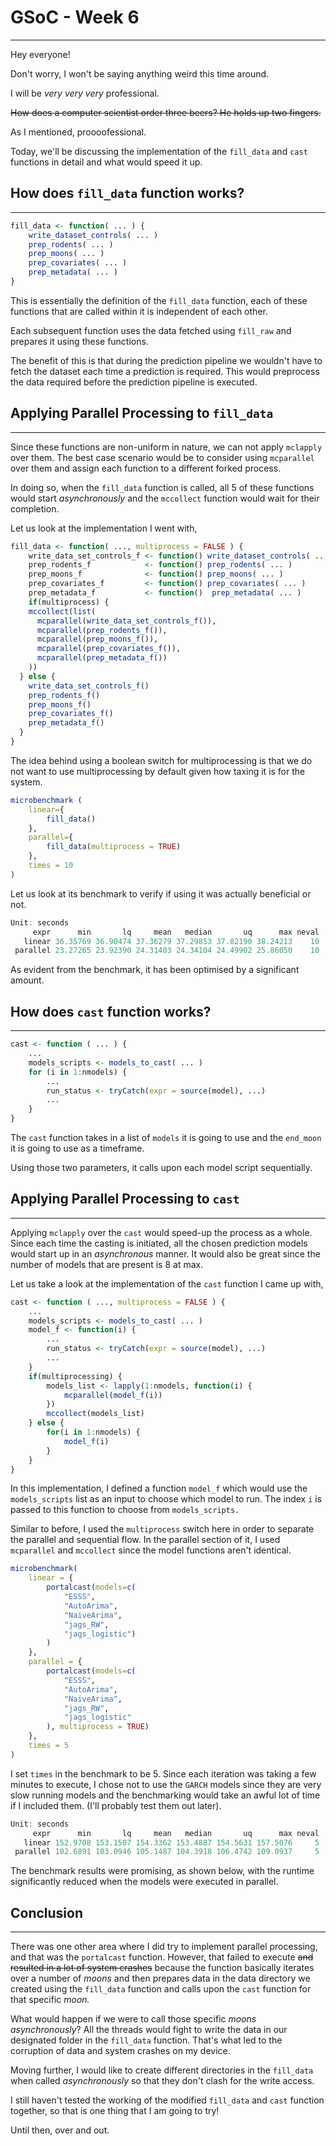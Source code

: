 # GSoC - Week 6

---

Hey everyone!

Don't worry, I won't be saying anything weird this time around.

I will be *very very very* professional.

~~How does a computer scientist order three beers? He holds up two fingers.~~

As I mentioned, proooofessional.

Today, we'll be discussing the implementation of the `fill_data` and `cast` functions in detail and what would speed it up.

## How does `fill_data` function works?

---

```r
fill_data <- function( ... ) {
    write_dataset_controls( ... )
    prep_rodents( ... )
    prep_moons( ... )
    prep_covariates( ... )
    prep_metadata( ... )
}
```

This is essentially the definition of the `fill_data` function, each of these functions that are called within it is independent of each other.

Each subsequent function uses the data fetched using `fill_raw` and prepares it using these functions.

The benefit of this is that during the prediction pipeline we wouldn't have to fetch the dataset each time a prediction is required. This would preprocess the data required before the prediction pipeline is executed.

## Applying Parallel Processing to `fill_data`

---

Since these functions are non-uniform in nature, we can not apply `mclapply` over them. The best case scenario would be to consider using `mcparallel` over them and assign each function to a different forked process.

In doing so, when the `fill_data` function is called, all 5 of these functions would start *asynchronously* and the `mccollect` function would wait for their completion.

Let us look at the implementation I went with,

```r
fill_data <- function( ..., multiprocess = FALSE ) {
    write_data_set_controls_f <- function() write_dataset_controls( ... )
    prep_rodents_f            <- function() prep_rodents( ... )
    prep_moons_f              <- function() prep_moons( ... )
    prep_covariates_f         <- function() prep_covariates( ... )
    prep_metadata_f           <- function()  prep_metadata( ... )
    if(multiprocess) {
    mccollect(list(
      mcparallel(write_data_set_controls_f()),
      mcparallel(prep_rodents_f()),
      mcparallel(prep_moons_f()),
      mcparallel(prep_covariates_f()),
      mcparallel(prep_metadata_f())
    ))
  } else {
    write_data_set_controls_f()
    prep_rodents_f()
    prep_moons_f()
    prep_covariates_f()
    prep_metadata_f()
  }
}
```

The idea behind using a boolean switch for multiprocessing is that we do not want to use multiprocessing by default given how taxing it is for the system.

```r
microbenchmark (
    linear={
        fill_data()
    }, 
    parallel={
        fill_data(multiprocess = TRUE)
    }, 
    times = 10
)
```

Let us look at its benchmark to verify if using it was actually beneficial or not.

```r
Unit: seconds
     expr      min       lq     mean   median       uq      max neval
   linear 36.35769 36.90474 37.36279 37.29853 37.82190 38.24213    10
 parallel 23.27265 23.92390 24.31403 24.34104 24.49902 25.86050    10
```

As evident from the benchmark, it has been optimised by a significant amount. 

## How does `cast` function works?

---

```r
cast <- function ( ... ) {
    ...
    models_scripts <- models_to_cast( ... )
    for (i in 1:nmodels) {
        ...
        run_status <- tryCatch(expr = source(model), ...)
        ...
    }
}
```

The `cast` function takes in a list of `models` it is going to use and the `end_moon` it is going to use as a timeframe.

Using those two parameters, it calls upon each model script sequentially.

## Applying Parallel Processing to `cast`

---

Applying `mclapply` over the `cast` would speed-up the process as a whole. Since each time the casting is initiated, all the chosen prediction models would start up in an *asynchronous* manner. It would also be great since the number of models that are present is 8 at max.

Let us take a look at the implementation of the `cast` function I came up with,

```r
cast <- function ( ..., multiprocess = FALSE ) {
    ...
    models_scripts <- models_to_cast( ... )
    model_f <- function(i) {
        ...
        run_status <- tryCatch(expr = source(model), ...)
        ...
    }
    if(multiprocessing) {
        models_list <- lapply(1:nmodels, function(i) {
            mcparallel(model_f(i))
        })
        mccollect(models_list)
    } else {
        for(i in 1:nmodels) {
            model_f(i)
        }
    }
}
```

In this implementation, I defined a function `model_f` which would use the `models_scripts` list as an input to choose which model to run. The index `i` is passed to this function to choose from `models_scripts.`

Similar to before, I used the `multiprocess` switch here in order to separate the parallel and sequential flow. In the parallel section of it, I used `mcparallel` and `mccollect` since the model functions aren't identical.

```r
microbenchmark(
    linear = {
        portalcast(models=c(
            "ESSS", 
            "AutoArima", 
            "NaiveArima", 
            "jags_RW", 
            "jags_logistic")
        )
    }, 
    parallel = {
        portalcast(models=c(
            "ESSS",
            "AutoArima", 
            "NaiveArima", 
            "jags_RW", 
            "jags_logistic"
        ), multiprocess = TRUE)
    }, 
    times = 5
)
```

I set `times` in the benchmark to be 5. Since each iteration was taking a few minutes to execute, I chose not to use the `GARCH` models since they are very slow running models and the benchmarking would take an awful lot of time if I included them. (I'll probably test them out later).

```r
Unit: seconds
     expr      min       lq     mean   median       uq      max neval
   linear 152.9708 153.1507 154.3362 153.4887 154.5631 157.5076     5
 parallel 102.6891 103.0946 105.1487 104.3918 106.4742 109.0937     5
```

The benchmark results were promising, as shown below, with the runtime significantly reduced when the models were executed in parallel.

## Conclusion

---

There was one other area where I did try to implement parallel processing, and that was the `portalcast` function. However, that failed to execute ~~and resulted in a lot of system crashes~~ because the function basically iterates over a number of *moons* and then prepares data in the data directory we created using the `fill_data` function and calls upon the `cast` function for that specific *moon.*

What would happen if we were to call those specific *moons* *asynchronously*? All the threads would fight to write the data in our designated folder in the `fill_data` function. That's what led to the corruption of data and system crashes on my device.

Moving further, I would like to create different directories in the `fill_data` when called *asynchronously* so that they don't clash for the write access.

I still haven't tested the working of the modified `fill_data` and `cast` function together, so that is one thing that I am going to try!

Until then, over and out.
